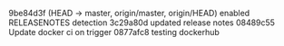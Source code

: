 9be84d3f (HEAD -> master, origin/master, origin/HEAD) enabled RELEASENOTES detection
3c29a80d updated release notes
08489c55 Update docker ci on trigger
0877afc8 testing dockerhub
